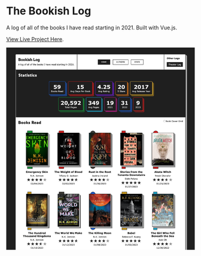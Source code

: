 # The Bookish Log

A log of all of the books I have read starting in 2021. Built with Vue.js.

[View Live Project Here](https://thebookishlog.com).

![The Bookish Log Homepage Screenshot](readme/screenshot.png?raw=true "The Bookishlog Screenshots")
